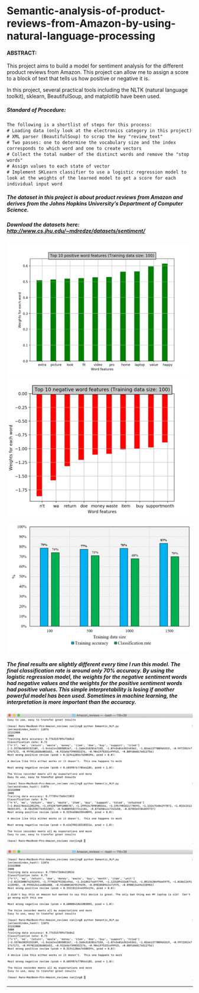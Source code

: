 # Semantic-analysis-of-product-reviews-from-Amazon-by-using-natural-language-processing

#### ABSTRACT:

This project aims to build a model for sentiment analysis for the different product reviews from Amazon. This project can allow me to assign a score to a block of text that tells us how positive or negative it is. 

In this project, several practical tools including the NLTK (natural language toolkit), sklearn, BeautifulSoup, and matplotlib have been used. 




##### Standard of Procedure:

	The following is a shortlist of steps for this process:
	# Loading data (only look at the electronics category in this project)
	# XML parser (BeautifulSoup) to scrap the key "review_text"
	# Two passes: one to determine the vocabulary size and the index corresponds to which word and one to create vectors  
	# Collect the total number of the distinct words and remove the "stop words"
	# Assign values to each state of vector
	# Implement SKLearn classifier to use a logistic regression model to look at the weights of the learned model to get a score for each individual input word

	
##### The dataset in this project is about product reviews from Amazon and derives from the Johns Hopkins University’s Department of Computer Science.
##### Download the datasets here: http://www.cs.jhu.edu/~mdredze/datasets/sentiment/

![Screenshot](https://github.com/jr198868/Semantic-analysis-of-product-reviews-from-Amazon-by-using-natural-language-processing/raw/master/pictures/Top_10_positive_word_features.png)
![Screenshot](https://github.com/jr198868/Semantic-analysis-of-product-reviews-from-Amazon-by-using-natural-language-processing/raw/master/pictures/Top_10_negative_word_features.png)

![Screenshot](https://github.com/jr198868//Semantic-analysis-of-product-reviews-from-Amazon-by-using-natural-language-processing/raw/master/pictures/Training_accuracy_vs_Classification_rate.png)

##### The final results are slightly different every time I run this model. The final classification rate is around only 70% accuracy. By using the logistic regression model, the weights for the negative sentiment words had negative values and the weights for the positive sentiment words had positive values. This simple interpretability is losing if another powerful model has been used. Sometimes in machine learning, the interpretation is more important than the accuracy.     

![Screenshot](https://github.com/jr198868//Semantic-analysis-of-product-reviews-from-Amazon-by-using-natural-language-processing/raw/master/pictures/run1.png)

![Screenshot](https://github.com/jr198868//Semantic-analysis-of-product-reviews-from-Amazon-by-using-natural-language-processing/raw/master/pictures/run2.png)


***






